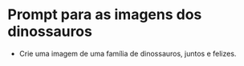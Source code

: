# Prompt para as imagens dos dinossauros

- Crie uma imagem de uma família de dinossauros, juntos e felizes.

